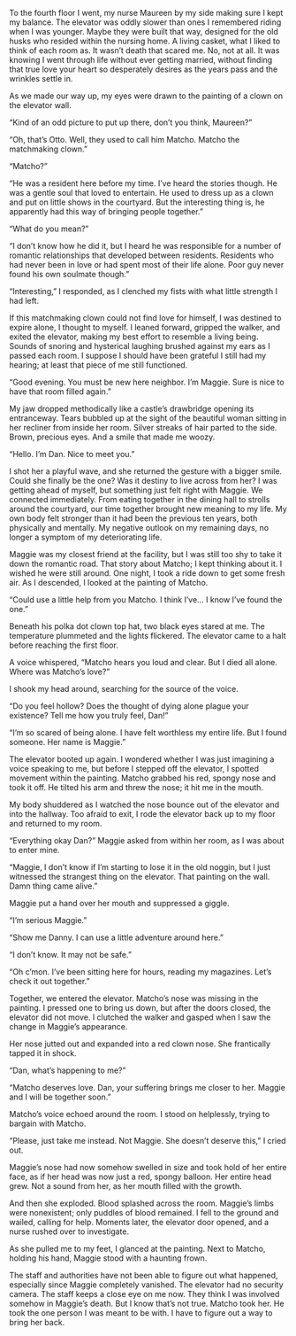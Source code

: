 To the fourth floor I went, my nurse Maureen by my side making sure I kept my balance. The elevator was oddly slower than ones I remembered riding when I was younger. Maybe they were built that way, designed for the old husks who resided within the nursing home. A living casket, what I liked to think of each room as. It wasn’t death that scared me. No, not at all. It was knowing I went through life without ever getting married, without finding that true love your heart so desperately desires as the years pass and the wrinkles settle in.

As we made our way up, my eyes were drawn to the painting of a clown on the elevator wall.

“Kind of an odd picture to put up there, don’t you think, Maureen?” 

“Oh, that’s Otto. Well, they used to call him Matcho. Matcho the matchmaking clown.”

“Matcho?”

“He was a resident here before my time. I’ve heard the stories though. He was a gentle soul that loved to entertain. He used to dress up as a clown and put on little shows in the courtyard. But the interesting thing is, he apparently had this way of bringing people together.”

“What do you mean?”

“I don’t know how he did it, but I heard he was responsible for a number of romantic relationships that developed between residents. Residents who had never been in love or had spent most of their life alone. Poor guy never found his own soulmate though.”

“Interesting,” I responded, as I clenched my fists with what little strength I had left.

If this matchmaking clown could not find love for himself, I was destined to expire alone, I thought to myself. I leaned forward, gripped the walker, and exited the elevator, making my best effort to resemble a living being. Sounds of snoring and hysterical laughing brushed against my ears as I passed each room. I suppose I should have been grateful I still had my hearing; at least that piece of me still functioned.

“Good evening. You must be new here neighbor. I’m Maggie. Sure is nice to have that room filled again.”

My jaw dropped methodically like a castle’s drawbridge opening its entranceway. Tears bubbled up at the sight of the beautiful woman sitting in her recliner from inside her room. Silver streaks of hair parted to the side. Brown, precious eyes. And a smile that made me woozy.

“Hello. I’m Dan. Nice to meet you.”

I shot her a playful wave, and she returned the gesture with a bigger smile. Could she finally be the one? Was it destiny to live across from her? I was getting ahead of myself, but something just felt right with Maggie. We connected immediately. From eating together in the dining hall to strolls around the courtyard, our time together brought new meaning to my life. My own body felt stronger than it had been the previous ten years, both physically and mentally. My negative outlook on my remaining days, no longer a symptom of my deteriorating life.

Maggie was my closest friend at the facility, but I was still too shy to take it down the romantic road. That story about Matcho; I kept thinking about it. I wished he were still around. One night, I took a ride down to get some fresh air. As I descended, I looked at the painting of Matcho.

“Could use a little help from you Matcho. I think I’ve… I know I’ve found the one.”

Beneath his polka dot clown top hat, two black eyes stared at me. The temperature plummeted and the lights flickered. The elevator came to a halt before reaching the first floor.

A voice whispered, “Matcho hears you loud and clear. But I died all alone. Where was Matcho’s love?”

I shook my head around, searching for the source of the voice.

“Do you feel hollow? Does the thought of dying alone plague your existence? Tell me how you truly feel, Dan!”

“I’m so scared of being alone. I have felt worthless my entire life. But I found someone. Her name is Maggie.”

The elevator booted up again. I wondered whether I was just imagining a voice speaking to me, but before I stepped off the elevator, I spotted movement within the painting. Matcho grabbed his red, spongy nose and took it off. He tilted his arm and threw the nose; it hit me in the mouth.

My body shuddered as I watched the nose bounce out of the elevator and into the hallway.  Too afraid to exit, I rode the elevator back up to my floor and returned to my room.

“Everything okay Dan?” Maggie asked from within her room, as I was about to enter mine.

“Maggie, I don’t know if I’m starting to lose it in the old noggin, but I just witnessed the strangest thing on the elevator. That painting on the wall. Damn thing came alive.”

Maggie put a hand over her mouth and suppressed a giggle.

“I’m serious Maggie.”

“Show me Danny. I can use a little adventure around here.”

“I don’t know. It may not be safe.”

“Oh c’mon. I’ve been sitting here for hours, reading my magazines. Let’s check it out together.”

Together, we entered the elevator. Matcho’s nose was missing in the painting. I pressed one to bring us down, but after the doors closed, the elevator did not move. I clutched the walker and gasped when I saw the change in Maggie’s appearance.

Her nose jutted out and expanded into a red clown nose. She frantically tapped it in shock.

“Dan, what’s happening to me?”

“Matcho deserves love. Dan, your suffering brings me closer to her. Maggie and I will be together soon.”

Matcho’s voice echoed around the room. I stood on helplessly, trying to bargain with Matcho.

“Please, just take me instead. Not Maggie. She doesn’t deserve this,” I cried out.

Maggie’s nose had now somehow swelled in size and took hold of her entire face, as if her head was now just a red, spongy balloon. Her entire head grew. Not a sound from her, as her mouth filled with the growth.

And then she exploded. Blood splashed across the room. Maggie’s limbs were nonexistent; only puddles of blood remained. I fell to the ground and wailed, calling for help. Moments later, the elevator door opened, and a nurse rushed over to investigate.

As she pulled me to my feet, I glanced at the painting. Next to Matcho, holding his hand, Maggie stood with a haunting frown. 

The staff and authorities have not been able to figure out what happened, especially since Maggie completely vanished. The elevator had no security camera. The staff keeps a close eye on me now. They think I was involved somehow in Maggie’s death. But I know that’s not true. Matcho took her. He took the one person I was meant to be with. I have to figure out a way to bring her back.